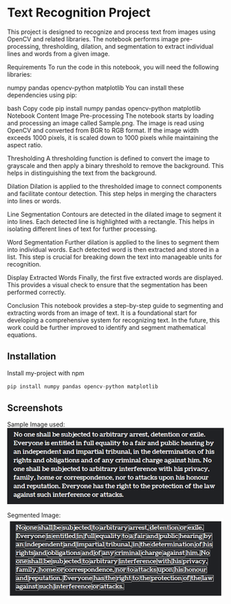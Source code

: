 
# Text Recognition Project

This project is designed to recognize and process text from images using OpenCV and related libraries. The notebook performs image pre-processing, thresholding, dilation, and segmentation to extract individual lines and words from a given image.

Requirements
To run the code in this notebook, you will need the following libraries:

numpy
pandas
opencv-python
matplotlib
You can install these dependencies using pip:

bash
Copy code
pip install numpy pandas opencv-python matplotlib
Notebook Content
Image Pre-processing
The notebook starts by loading and processing an image called Sample.png. The image is read using OpenCV and converted from BGR to RGB format. If the image width exceeds 1000 pixels, it is scaled down to 1000 pixels while maintaining the aspect ratio.

Thresholding
A thresholding function is defined to convert the image to grayscale and then apply a binary threshold to remove the background. This helps in distinguishing the text from the background.

Dilation
Dilation is applied to the thresholded image to connect components and facilitate contour detection. This step helps in merging the characters into lines or words.

Line Segmentation
Contours are detected in the dilated image to segment it into lines. Each detected line is highlighted with a rectangle. This helps in isolating different lines of text for further processing.

Word Segmentation
Further dilation is applied to the lines to segment them into individual words. Each detected word is then extracted and stored in a list. This step is crucial for breaking down the text into manageable units for recognition.

Display Extracted Words
Finally, the first five extracted words are displayed. This provides a visual check to ensure that the segmentation has been performed correctly.

Conclusion
This notebook provides a step-by-step guide to segmenting and extracting words from an image of text. It is a foundational start for developing a comprehensive system for recognizing text. In the future, this work could be further improved to identify and segment mathematical equations.



## Installation

Install my-project with npm

``` python
pip install numpy pandas opencv-python matplotlib 
```
    
## Screenshots
Sample Image used:
![App Screenshot](images/Sample.png)

Segmented Image:
![App Screenshot](images/output.png)

